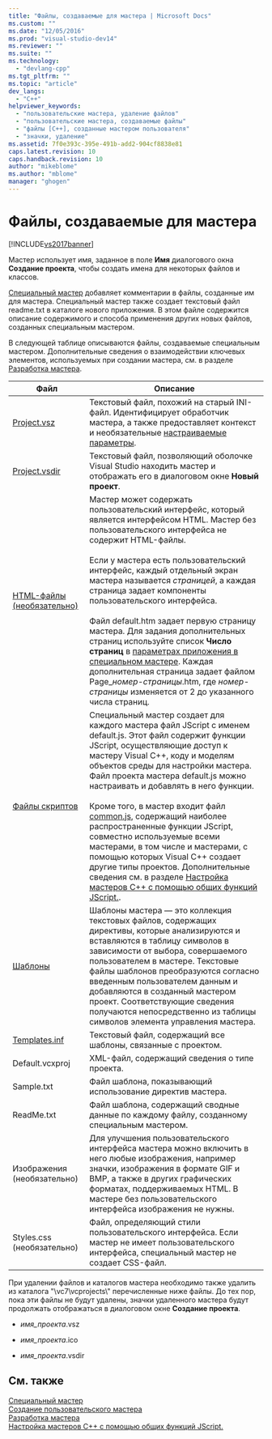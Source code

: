 ```yaml
---
title: "Файлы, создаваемые для мастера | Microsoft Docs"
ms.custom: ""
ms.date: "12/05/2016"
ms.prod: "visual-studio-dev14"
ms.reviewer: ""
ms.suite: ""
ms.technology: 
  - "devlang-cpp"
ms.tgt_pltfrm: ""
ms.topic: "article"
dev_langs: 
  - "C++"
helpviewer_keywords: 
  - "пользовательские мастера, удаление файлов"
  - "пользовательские мастера, создаваемые файлы"
  - "файлы [C++], созданные мастером пользователя"
  - "значки, удаление"
ms.assetid: 7f0e393c-395e-491b-add2-904cf8838e81
caps.latest.revision: 10
caps.handback.revision: 10
author: "mikeblome"
ms.author: "mblome"
manager: "ghogen"
---
```

# Файлы, создаваемые для мастера
[!INCLUDE[vs2017banner](../assembler/inline/includes/vs2017banner.md)]

Мастер использует имя, заданное в поле **Имя** диалогового окна **Создание проекта**, чтобы создать имена для некоторых файлов и классов.  
  
 [Специальный мастер](../ide/custom-wizard.md) добавляет комментарии в файлы, созданные им для мастера.  Специальный мастер также создает текстовый файл readme.txt в каталоге нового приложения.  В этом файле содержится описание содержимого и способа применения других новых файлов, созданных специальным мастером.  
  
 В следующей таблице описываются файлы, создаваемые специальным мастером.  Дополнительные сведения о взаимодействии ключевых элементов, используемых при создании мастера, см. в разделе [Разработка мастера](../ide/designing-a-wizard.md).  
  
|Файл|Описание|  
|----------|--------------|  
|[Project.vsz](../ide/dot-vsz-file-project-control.md)|Текстовый файл, похожий на старый INI\-файл.  Идентифицирует обработчик мастера, а также предоставляет контекст и необязательные [настраиваемые параметры](../ide/custom-parameters-in-the-wizard-dot-vsz-file.md).|  
|[Project.vsdir](../Topic/Adding%20Wizards%20to%20the%20Add%20Item%20and%20New%20Project%20Dialog%20Boxes%20by%20Using%20.Vsdir%20Files.md)|Текстовый файл, позволяющий оболочке Visual Studio находить мастер и отображать его в диалоговом окне **Новый проект**.|  
|[HTML\-файлы \(необязательно\)](../ide/html-files.md)|Мастер может содержать пользовательский интерфейс, который является интерфейсом HTML.  Мастер без пользовательского интерфейса не содержит HTML\-файлы.<br /><br /> Если у мастера есть пользовательский интерфейс, каждый отдельный экран мастера называется *страницей*, а каждая страница задает компоненты пользовательского интерфейса.<br /><br /> Файл default.htm задает первую страницу мастера.  Для задания дополнительных страниц используйте список **Число страниц** в [параметрах приложения в специальном мастере](../Topic/Application%20Settings,%20Custom%20Wizard.md).  Каждая дополнительная страница задает файлом Page\_*номер\-страницы*.htm, где *номер\-страницы* изменяется от 2 до указанного числа страниц.|  
|[Файлы скриптов](../ide/jscript-file.md)|Специальный мастер создает для каждого мастера файл JScript с именем default.js.  Этот файл содержит функции JScript, осуществляющие доступ к мастеру Visual C\+\+, коду и моделям объектов среды для настройки мастера.  Файл проекта мастера default.js можно настраивать и добавлять в него функции.<br /><br /> Кроме того, в мастер входит файл [common.js](../ide/customizing-cpp-wizards-with-common-jscript-functions.md), содержащий наиболее распространенные функции JScript, совместно используемые всеми мастерами, в том числе и мастерами, с помощью которых Visual C\+\+ создает другие типы проектов.  Дополнительные сведения см. в разделе [Настройка мастеров С\+\+ с помощью общих функций JScript.](../ide/customizing-cpp-wizards-with-common-jscript-functions.md).|  
|[Шаблоны](../ide/template-files.md)|Шаблоны мастера ― это коллекция текстовых файлов, содержащих директивы, которые анализируются и вставляются в таблицу символов в зависимости от выбора, совершаемого пользователем в мастере.  Текстовые файлы шаблонов преобразуются согласно введенным пользователем данным и добавляются в созданный мастером проект.  Соответствующие сведения получаются непосредственно из таблицы символов элемента управления мастера.|  
|[Templates.inf](../Topic/Templates.inf%20File.md)|Текстовый файл, содержащий все шаблоны, связанные с проектом.|  
|Default.vcxproj|XML\-файл, содержащий сведения о типе проекта.|  
|Sample.txt|Файл шаблона, показывающий использование директив мастера.|  
|ReadMe.txt|Файл шаблона, содержащий сводные данные по каждому файлу, созданному специальным мастером.|  
|Изображения \(необязательно\)|Для улучшения пользовательского интерфейса мастера можно включить в него любые изображения, например значки, изображения в формате GIF и BMP, а также в других графических форматах, поддерживаемых HTML.  В мастере без пользовательского интерфейса изображения не нужны.|  
|Styles.css \(необязательно\)|Файл, определяющий стили пользовательского интерфейса.  Если мастер не имеет пользовательского интерфейса, специальный мастер не создает CSS\-файл.|  
  
 При удалении файлов и каталогов мастера необходимо также удалить из каталога "\\vc7\\vcprojects\\" перечисленные ниже файлы.  До тех пор, пока эти файлы не будут удалены, значки удаленного мастера будут продолжать отображаться в диалоговом окне **Создание проекта**.  
  
-   *имя\_проекта*.vsz  
  
-   *имя\_проекта*.ico  
  
-   *имя\_проекта*.vsdir  
  
## См. также  
 [Специальный мастер](../ide/custom-wizard.md)   
 [Создание пользовательского мастера](../ide/creating-a-custom-wizard.md)   
 [Разработка мастера](../ide/designing-a-wizard.md)   
 [Настройка мастеров С\+\+ с помощью общих функций JScript.](../ide/customizing-cpp-wizards-with-common-jscript-functions.md)